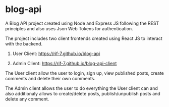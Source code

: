 # blog-api

A Blog API project created using Node and Express JS following the REST principles and also uses Json Web Tokens for authentication. 

The project includes two client frontends created using React JS to interact with the backend.

1. User Client: https://rif-7.github.io/blog-api

2. Admin Client: https://rif-7.github.io/blog-api-client

The User client allow the user to login, sign up, view published posts, create comments and delete their own comments.

The Admin client allows the user to do everything the User client can and also additionaly allows to create/delete posts, publish/unpublish posts and delete any comment.

